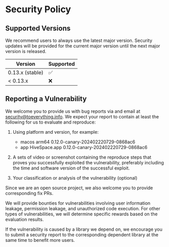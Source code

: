 # Security Policy

## Supported Versions

We recommend users to always use the latest major version. Security updates will be provided for the current major version until the next major version is released.

| Version         | Supported          |
| --------------- | ------------------ |
| 0.13.x (stable) | :white_check_mark: |
| < 0.13.x        | :x:                |

## Reporting a Vulnerability

We welcome you to provide us with bug reports via and email at [security@toeverything.info](mailto:security@toeverything.info). We expect your report to contain at least the following for us to evaluate and reproduce:

1. Using platform and version, for example:

   - macos arm64 0.12.0-canary-202402220729-0868ac6
   - app HiveSpace.app 0.12.0-canary-202402220729-0868ac6

2. A sets of video or screenshot containing the reproduce steps that proves you successfully exploited the vulnerability, preferably including the time and software version of the successful exploit.

3. Your classification or analysis of the vulnerability (optional)

Since we are an open source project, we also welcome you to provide corresponding fix PRs.

We will provide bounties for vulnerabilities involving user information leakage, permission leakage, and unauthorized code execution. For other types of vulnerabilities, we will determine specific rewards based on the evaluation results.

If the vulnerability is caused by a library we depend on, we encourage you to submit a security report to the corresponding dependent library at the same time to benefit more users.
